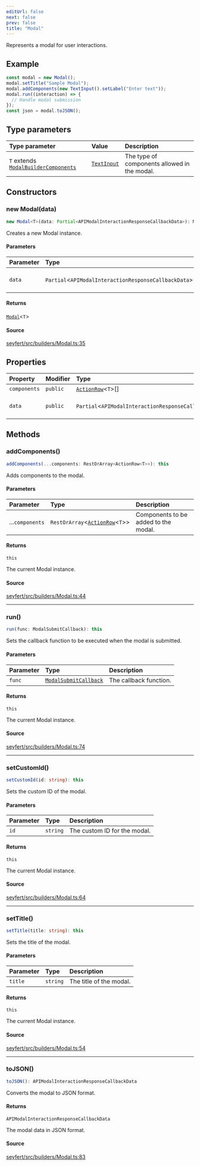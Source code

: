 ```yaml
---
editUrl: false
next: false
prev: false
title: "Modal"
---
```


Represents a modal for user interactions.

## Example

```ts
const modal = new Modal();
modal.setTitle("Sample Modal");
modal.addComponents(new TextInput().setLabel("Enter text"));
modal.run((interaction) => {
  // Handle modal submission
});
const json = modal.toJSON();
```

## Type parameters

| Type parameter | Value | Description |
| :------ | :------ | :------ |
| `T` extends [`ModalBuilderComponents`](/api/type-aliases/modalbuildercomponents/) | [`TextInput`](/api/classes/textinput/) | The type of components allowed in the modal. |

## Constructors

### new Modal(data)

```ts
new Modal<T>(data: Partial<APIModalInteractionResponseCallbackData>): Modal<T>
```

Creates a new Modal instance.

#### Parameters

| Parameter | Type | Description |
| :------ | :------ | :------ |
| `data` | `Partial`\<`APIModalInteractionResponseCallbackData`\> | Optional data for the modal. |

#### Returns

[`Modal`](/api/classes/modal/)\<`T`\>

#### Source

[seyfert/src/builders/Modal.ts:35](https://github.com/potoland/potocuit/blob/fe122a1/src/builders/Modal.ts#L35)

## Properties

| Property | Modifier | Type | Description |
| :------ | :------ | :------ | :------ |
| `components` | `public` | [`ActionRow`](/api/classes/actionrow/)\<`T`\>[] | - |
| `data` | `public` | `Partial`\<`APIModalInteractionResponseCallbackData`\> | Optional data for the modal. |

## Methods

### addComponents()

```ts
addComponents(...components: RestOrArray<ActionRow<T>>): this
```

Adds components to the modal.

#### Parameters

| Parameter | Type | Description |
| :------ | :------ | :------ |
| ...`components` | `RestOrArray`\<[`ActionRow`](/api/classes/actionrow/)\<`T`\>\> | Components to be added to the modal. |

#### Returns

`this`

The current Modal instance.

#### Source

[seyfert/src/builders/Modal.ts:44](https://github.com/potoland/potocuit/blob/fe122a1/src/builders/Modal.ts#L44)

***

### run()

```ts
run(func: ModalSubmitCallback): this
```

Sets the callback function to be executed when the modal is submitted.

#### Parameters

| Parameter | Type | Description |
| :------ | :------ | :------ |
| `func` | [`ModalSubmitCallback`](/api/type-aliases/modalsubmitcallback/) | The callback function. |

#### Returns

`this`

The current Modal instance.

#### Source

[seyfert/src/builders/Modal.ts:74](https://github.com/potoland/potocuit/blob/fe122a1/src/builders/Modal.ts#L74)

***

### setCustomId()

```ts
setCustomId(id: string): this
```

Sets the custom ID of the modal.

#### Parameters

| Parameter | Type | Description |
| :------ | :------ | :------ |
| `id` | `string` | The custom ID for the modal. |

#### Returns

`this`

The current Modal instance.

#### Source

[seyfert/src/builders/Modal.ts:64](https://github.com/potoland/potocuit/blob/fe122a1/src/builders/Modal.ts#L64)

***

### setTitle()

```ts
setTitle(title: string): this
```

Sets the title of the modal.

#### Parameters

| Parameter | Type | Description |
| :------ | :------ | :------ |
| `title` | `string` | The title of the modal. |

#### Returns

`this`

The current Modal instance.

#### Source

[seyfert/src/builders/Modal.ts:54](https://github.com/potoland/potocuit/blob/fe122a1/src/builders/Modal.ts#L54)

***

### toJSON()

```ts
toJSON(): APIModalInteractionResponseCallbackData
```

Converts the modal to JSON format.

#### Returns

`APIModalInteractionResponseCallbackData`

The modal data in JSON format.

#### Source

[seyfert/src/builders/Modal.ts:83](https://github.com/potoland/potocuit/blob/fe122a1/src/builders/Modal.ts#L83)

